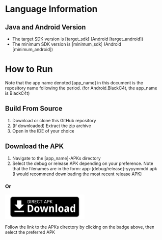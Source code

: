 <!--

-->

# Language Information 

## Java and Android Version
- The target SDK version is [target_sdk] (Android [target_android])
- The minimum SDK version is [minimum_sdk] (Android [minimum_android])

# How to Run
Note that the app name denoted [app_name] in this document is the repository name following the period. (for Android.BlackC4t, the app_name is BlackC4t)

## Build From Source
1. Download or clone this GitHub repository
2. (If downloaded) Extract the zip archive
3. Open in the IDE of your choice

<!--
## Get it on Google Play 
1. Open the Google Play app
2. Search for [app_name] 
### Or
[<img src="readme-assets/google-play-download.png"
      alt="Get it on Google Play"   height="80">](https://play.google.com/store/apps/)

Follow the link to the listing on Google Play by clicking on the badge above, then download/ install
-->

<!--
## Available at Amazon Appstore 
1. Open the Amazon Appstore (can be downloaded from https://www.amazon.co.uk/androidapp)
2. Search for [app_name] 
### Or
[<img src="readme-assets/amazon-appstore-download.png"
      alt="Available at Amazon Appstore"   height="80">](http://www.amazon.com/gp/mas/dl/android?p=[package_name]&ref=mas_pm_[app_name])

Follow the link to the listing on the Amazon Appstore by clicking on the badge above, then download/ install
-->

## Download the APK 
1. Navigate to the [app_name]-APKs directory
2. Select the debug or release APK depending on your preference. Note that the filenames are in the form: app-[debug/release]-yyyymmdd.apk (I would recommend downloading the most recent release APK)
### Or
[<img src="readme-assets/direct-apk-download.png"
      alt="Direct apk download"   height="80">](/APKs)

Follow the link to the APKs directory by clicking on the badge above, then select the preferred APK

<!--
## Get it on APKPure
1. Go to https://m.apkpure.com or open the APKPure app
2. Search for [app_name] or [author].[app_name]
### Or
[<img src="readme-assets/apkpure-download.png"
      alt="Get it on APKPure"   height="80">](https://apkpure.com/[app_name]/[package_name])

Follow the link to the listing on apkpure.com by clicking on the badge above, then download/ install
-->

